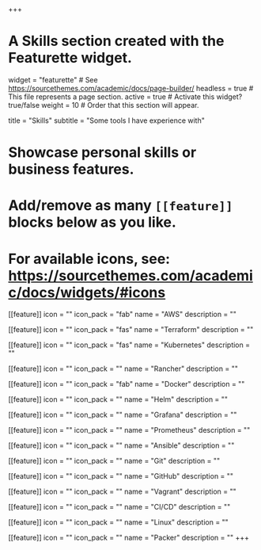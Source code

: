 +++
# A Skills section created with the Featurette widget.
widget = "featurette"  # See https://sourcethemes.com/academic/docs/page-builder/
headless = true  # This file represents a page section.
active = true  # Activate this widget? true/false
weight = 10  # Order that this section will appear.

title = "Skills"
subtitle = "Some tools I have experience with"

# Showcase personal skills or business features.
# 
# Add/remove as many `[[feature]]` blocks below as you like.
# 
# For available icons, see: https://sourcethemes.com/academic/docs/widgets/#icons

[[feature]]
  icon = ""
  icon_pack = "fab"
  name = "AWS"
  description = ""
  
[[feature]]
  icon = ""
  icon_pack = "fas"
  name = "Terraform"
  description = ""  
  
[[feature]]
  icon = ""
  icon_pack = "fas"
  name = "Kubernetes"
  description = ""

[[feature]]
  icon = ""
  icon_pack = ""
  name = "Rancher"
  description = ""

[[feature]]
  icon = ""
  icon_pack = "fab"
  name = "Docker"
  description = ""

[[feature]]
  icon = ""
  icon_pack = ""
  name = "Helm"
  description = ""

[[feature]]
  icon = ""
  icon_pack = ""
  name = "Grafana"
  description = ""

[[feature]]
  icon = ""
  icon_pack = ""
  name = "Prometheus"
  description = ""

[[feature]]
  icon = ""
  icon_pack = ""
  name = "Ansible"
  description = ""

[[feature]]
  icon = ""
  icon_pack = ""
  name = "Git"
  description = ""

[[feature]]
  icon = ""
  icon_pack = ""
  name = "GitHub"
  description = ""

[[feature]]
  icon = ""
  icon_pack = ""
  name = "Vagrant"
  description = ""


[[feature]]
  icon = ""
  icon_pack = ""
  name = "CI/CD"
  description = ""

[[feature]]
  icon = ""
  icon_pack = ""
  name = "Linux"
  description = ""

[[feature]]
  icon = ""
  icon_pack = ""
  name = "Packer"
  description = ""
+++
